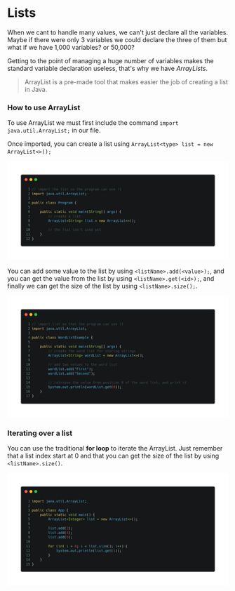 # Lists

When we cant to handle many values, we can't just declare all the variables. Maybe if there were only 3 variables we could declare the three of them but what if we have 1,000 variables? or 50,000?

Getting to the point of managing a huge number of variables makes the standard variable declaration useless, that's why we have *ArrayLists*.

> ArrayList is a pre-made tool that makes easier the job of creating a list in Java.

### How to use ArrayList

To use ArrayList we must first include the command `import java.util.ArrayList;` in our file.


Once imported, you can create a list using `ArrayList<type> list = new ArrayList<>();`

![](../../../Img/j_12.png)

You can add some value to the list by using `<listName>.add(<value>);`, and you can get the value from the list by using `<listName>.get(<id>);`, and finally we can get the size of the list by using `<listName>.size();`.


![](../../../Img/j_13.png)

### Iterating over a list
You can use the traditional **for loop** to iterate the ArrayList. Just remember that a list index start at 0 and that you can get the size of the list by using `<listName>.size()`.

![](../../../Img/j_14.png)

